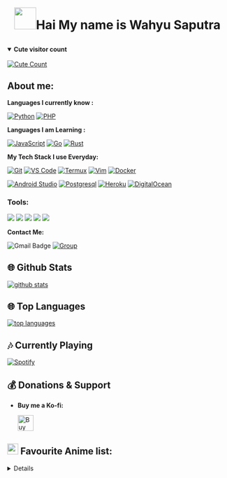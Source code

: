 <h1 align="center"><img src="https://i.pinimg.com/originals/01/63/6c/01636c5434cd0462086620c60fdfec16.gif" width="50px">Hai My name is Wahyu Saputra
</h1>    

##
<details open>
<summary><b>Cute visitor count</b></summary>
<br>
<a href="https://t.me/zenfrans"><img alt="Cute Count" src="https://count.getloli.com/get/@wahyu?theme=rule34" /></a>
</details>
  
  ## **About me**:

**Languages I currently know :**

[![Python](https://img.shields.io/badge/-Python-%232c3e50?style=flat-square&logo=python)](https://python.org)
[![PHP](https://img.shields.io/badge/-PHP-%232c3e50?style=flat-square&logo=php)](https://php.net)
  

**Languages I am Learning :**

[![JavaScript](https://img.shields.io/badge/-JavaScript-%232c3e50?style=flat-square&logo=javascript)](https://nodejs.org)
[![Go](https://img.shields.io/badge/-Go-%232c3e50?style=flat-square&logo=go)](https://golang.org)
[![Rust](https://img.shields.io/badge/-Rust-%232c3e50?style=flat-square&logo=rust)](https://rust-lang.org)


**My Tech Stack I use Everyday:**

[![Git](https://img.shields.io/badge/-Git-%23F05032?style=flat-square&logo=git&logoColor=%23ffffff)](https://git-scm.com)
[![VS Code](https://img.shields.io/badge/-VSCode-%23007ACC?style=flat-square&logo=visual-studio-code)](https://code.visualstudio.com/)
[![Termux](https://img.shields.io/badge/-Termux-%232c3e50?style=flat-square&logo=typescript)](https://termux.com)
[![Vim](https://img.shields.io/badge/-Vim-darkgreen?style=flat-square&logo=vim)](https://vim.org)
[![Docker](https://img.shields.io/badge/-Docker-%23007ACC?style=flat-square&logo=docker)](https://www.docker.com/)

[![Android Studio](https://img.shields.io/badge/-Studio-%232c3e50?style=flat-square&logo=android-studio)](https://developer.android.com/studio)
[![Postgresql](https://img.shields.io/badge/-Postgresql-%232c3e50?style=flat-square&logo=postgresql)](https://postgresql.org)
[![Heroku](https://img.shields.io/badge/-Heroku-purple?style=flat-square&logo=heroku)](https://heroku.com)
[![DigitalOcean](https://img.shields.io/badge/-DigitalOcean-grey?style=flat-square&logo=digitalocean)](https://digitalocean.com)


### Tools:
<p>
    <img src="https://img.shields.io/badge/OS-Linux-blue?&logo=Linux" />
    <img src="https://img.shields.io/badge/OS-Windows-blue?&logo=Windows" />
    <img src="https://img.shields.io/badge/IDE-Xcode-blue?&logo=xcode" />
    <img src="https://img.shields.io/badge/Text%20Editor-Visual%20Studio%20Code-blue?&logo=visual%20studio%20code&logoColor=blue" />
    <img src="https://img.shields.io/badge/Sublime%20Text-gray?&logo=Sublime-Text" />
</p>


**Contact Me:**

![Gmail Badge](https://img.shields.io/badge/-wahyusaputraramdani587@gmail.com-c14438?style=flat-square&logo=Gmail&logoColor=white&link=wahyusaputraramdani587@gmail.com)
[![Group](https://img.shields.io/badge/dynamic/json?logo=telegram&label=%40OkaeriUserbot&labelColor=282c34&suffix=+members&color=2CA5E0&query=%24.data.totalSubs&url=https%3A%2F%2Fapi.spencerwoo.com%2Fsubstats%2F%3Fsource%3Dtelegram%26queryKey%3DOkaeriUserbot&longCache=true%22)](https://t.me/OkaeriUserbot)
</p>


##  🌐 **Github Stats**

[![github stats](https://github-readme-stats.vercel.app/api?username=Wahyu213&show_icons=true&theme=radical)](https://github.com/Wahyu213)


## 🌐 **Top Languages**

[![top languages](https://github-readme-stats.vercel.app/api/top-langs/?username=Wahyu213&show_icons=true&theme=radical&layout=compact)](https://github.com/Wahyu213)


##  🎶 **Currently Playing**
[![Spotify](https://img.shields.io/badge/-Spotify-%232c3e50?style=flat-square&logo=spotify)](https://open.spotify.com/user/316ps7xfvhwyjdsy5ugzhmfxhl74?si=c5977142845842bc)

</details>


## 💰 **Donations & Support**

- **Buy me a Ko-fi:**
  
  <a href='https://ko-fi.com/scroolx' target='_blank'><img height='25' style='border:0px;height:36px;' src='https://az743702.vo.msecnd.net/cdn/kofi1.png?v=a&w=144' border='0' alt='Buy Me a Coffee at ko-fi.com' /></a>
 
## <img src="https://i.redd.it/nwu0335ccoz41.png" width="25px"> **Favourite Anime list:**
<details>
<!-- anilist_start-->
 • <a href="https://anilist.co/anime/21087">One Punch Man<a><br>
 • <a href="https://anilist.co/anime/97668">One Punch Man 2<a><br>
 • <a href="https://anilist.co/anime/21416">One Punch Man OVA<a><br>
 • <a href="https://anilist.co/anime/21355">Re:Zero kara Hajimeru Isekai Seikatsu<a><br>
 • <a href="https://anilist.co/anime/101759">Yakusoku no Neverland<a><br>
 • <a href="https://anilist.co/anime/108725">Yakusoku no Neverland 2<a><br>
 • <a href="https://anilist.co/anime/20853">Aldnoah.Zero 2<a><br>
 • <a href="https://anilist.co/anime/20632">Aldnoah.Zero<a><br>
 • <a href="https://anilist.co/anime/226">Elfen Lied<a><br>
 • <a href="https://anilist.co/anime/19603">Fate/stay night: Unlimited Blade Works<a><br>
 • <a href="https://anilist.co/anime/20792">Fate/stay night: Unlimited Blade Works 2nd Season<a><br>
 • <a href="https://anilist.co/anime/356">Fate/stay night<a><br>
 • <a href="https://anilist.co/anime/20791">Fate/stay night [Heaven's Feel] I. presage flower<a><br>
 <!-- anilist_end-->
 </details>  
    
 

